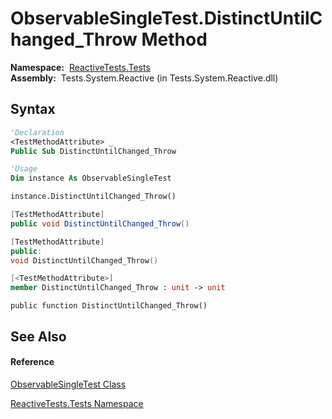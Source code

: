 # ObservableSingleTest.DistinctUntilChanged\_Throw Method

**Namespace:**  [ReactiveTests.Tests](ReactiveTests.Tests\ReactiveTests.Tests.md)  
**Assembly:**  Tests.System.Reactive (in Tests.System.Reactive.dll)

## Syntax

```vb
'Declaration
<TestMethodAttribute> _
Public Sub DistinctUntilChanged_Throw
```

```vb
'Usage
Dim instance As ObservableSingleTest

instance.DistinctUntilChanged_Throw()
```

```csharp
[TestMethodAttribute]
public void DistinctUntilChanged_Throw()
```

```c++
[TestMethodAttribute]
public:
void DistinctUntilChanged_Throw()
```

```fsharp
[<TestMethodAttribute>]
member DistinctUntilChanged_Throw : unit -> unit 
```

```jscript
public function DistinctUntilChanged_Throw()
```

## See Also

#### Reference

[ObservableSingleTest Class](ObservableSingleTest\ObservableSingleTest.md)

[ReactiveTests.Tests Namespace](ReactiveTests.Tests\ReactiveTests.Tests.md)




